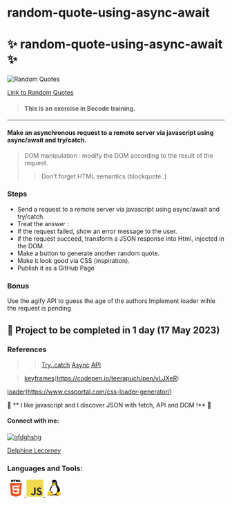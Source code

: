 # random-quote-using-async-await
# ✨ random-quote-using-async-await ✨

<img src="https://github.com/DelphineLecorney/DelphineLecorney/blob/main/images/RandomQuote.JPG" alt="Random Quotes" height="60" width="60" />

[Link to Random Quotes](https://delphinelecorney.github.io/random-quote-using-async-await/)
> #### This is an exercise in Becode training.

------------


#### Make an asynchronous request to a remote server via javascript using async/await and try/catch.

> DOM manipulation : modify the DOM according to the result of the request.
> > Don't forget HTML semantics (blockquote..)

### Steps

- Send a request to a remote server via javascript using async/await and try/catch.
- Treat the answer :
- If the request failed, show an error message to the user.
- if the request succeed, transform a JSON response into Html, injected in the DOM.
- Make a button to generate another random quote.
- Make it look good via CSS (inspiration).
- Publish it as a GitHub Page

### Bonus
Use the agify API to guess the age of the authors
Implement loader wihle the request is pending





## 🔭 Project to be completed in 1 day (17 May 2023)

###  References

> > [Try..catch](https://developer.mozilla.org/fr/docs/Web/JavaScript/Reference/Statements/try...catch)
[Async](https://developer.mozilla.org/fr/docs/Web/JavaScript/Reference/Statements/async_function "Async")
[API](https://thatsthespir.it/)

> [keyframes](https://developer.mozilla.org/fr/docs/Web/CSS/@keyframes "keyframes")(https://codepen.io/teerapuch/pen/vLJXeR)

[loader](https://projects.lukehaas.me/css-loaders/ "loader")(https://www.cssportal.com/css-loader-generator/)
<br>

👯 ** I like javascript and I discover JSON with fetch, API and DOM !**  👯



<h4 align="left">Connect with me:</h4>  <p align="left">
<a href="https://linkedin.com/in/gfdghshg" target="blank"><img align="center" src="https://raw.githubusercontent.com/rahuldkjain/github-profile-readme-generator/master/src/images/icons/Social/linked-in-alt.svg" alt="gfdghshg" height="30" width="40" /></a>  
</p>

[Delphine Lecorney](www.linkedin.com/in/delphine-lecorney)


<h3 align="left">Languages and Tools:</h3>  
<p align="left"> <a href="https://www.w3.org/html/" target="_blank" rel="noreferrer"> <img src="https://raw.githubusercontent.com/devicons/devicon/master/icons/html5/html5-original-wordmark.svg" alt="html5" width="40" height="40"/> </a> <a href="https://developer.mozilla.org/en-US/docs/Web/JavaScript" target="_blank" rel="noreferrer"> <img src="https://raw.githubusercontent.com/devicons/devicon/master/icons/javascript/javascript-original.svg" alt="javascript" width="40" height="40"/> </a> <a href="https://www.linux.org/" target="_blank" rel="noreferrer"> <img src="https://raw.githubusercontent.com/devicons/devicon/master/icons/linux/linux-original.svg" alt="linux" width="40" height="40"/> </a> <a href="https://sass-lang.com" target="_blank" rel="noreferrer"> </a> </p>
